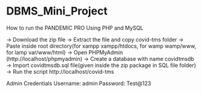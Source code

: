 # DBMS_Mini_Project

How to run the PANDEMIC PRO Using PHP and MySQL

-> Download the zip file
-> Extract the file and copy covid-tms folder
-> Paste inside root directory(for xampp xampp/htdocs, for wamp wamp/www, for lamp var/www/html)
-> Open PHPMyAdmin (http://localhost/phpmyadmin)
-> Create a database with name covidtmsdb
-> Import covidtmsdb.sql file(given inside the zip package in SQL file folder)
-> Run the script http://localhost/covid-tms

Admin Credentials
Username: admin
Password: Test@123
